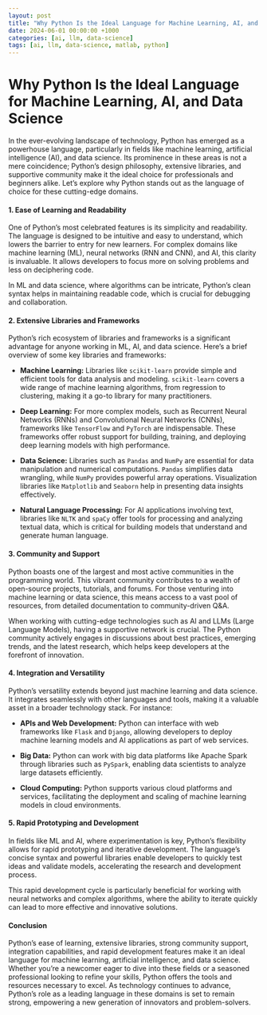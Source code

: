 ```yaml
---
layout: post
title: "Why Python Is the Ideal Language for Machine Learning, AI, and Data Science"
date: 2024-06-01 00:00:00 +1000
categories: [ai, llm, data-science]
tags: [ai, llm, data-science, matlab, python]
---
```


# Why Python Is the Ideal Language for Machine Learning, AI, and Data Science

In the ever-evolving landscape of technology, Python has emerged as a powerhouse language, particularly in fields like machine learning, artificial intelligence (AI), and data science. Its prominence in these areas is not a mere coincidence; Python’s design philosophy, extensive libraries, and supportive community make it the ideal choice for professionals and beginners alike. Let’s explore why Python stands out as the language of choice for these cutting-edge domains.

#### 1. **Ease of Learning and Readability**

One of Python’s most celebrated features is its simplicity and readability. The language is designed to be intuitive and easy to understand, which lowers the barrier to entry for new learners. For complex domains like machine learning (ML), neural networks (RNN and CNN), and AI, this clarity is invaluable. It allows developers to focus more on solving problems and less on deciphering code.

In ML and data science, where algorithms can be intricate, Python’s clean syntax helps in maintaining readable code, which is crucial for debugging and collaboration.

#### 2. **Extensive Libraries and Frameworks**

Python’s rich ecosystem of libraries and frameworks is a significant advantage for anyone working in ML, AI, and data science. Here’s a brief overview of some key libraries and frameworks:

- **Machine Learning:** Libraries like `scikit-learn` provide simple and efficient tools for data analysis and modeling. `scikit-learn` covers a wide range of machine learning algorithms, from regression to clustering, making it a go-to library for many practitioners.

- **Deep Learning:** For more complex models, such as Recurrent Neural Networks (RNNs) and Convolutional Neural Networks (CNNs), frameworks like `TensorFlow` and `PyTorch` are indispensable. These frameworks offer robust support for building, training, and deploying deep learning models with high performance.

- **Data Science:** Libraries such as `Pandas` and `NumPy` are essential for data manipulation and numerical computations. `Pandas` simplifies data wrangling, while `NumPy` provides powerful array operations. Visualization libraries like `Matplotlib` and `Seaborn` help in presenting data insights effectively.

- **Natural Language Processing:** For AI applications involving text, libraries like `NLTK` and `spaCy` offer tools for processing and analyzing textual data, which is critical for building models that understand and generate human language.

#### 3. **Community and Support**

Python boasts one of the largest and most active communities in the programming world. This vibrant community contributes to a wealth of open-source projects, tutorials, and forums. For those venturing into machine learning or data science, this means access to a vast pool of resources, from detailed documentation to community-driven Q&A.

When working with cutting-edge technologies such as AI and LLMs (Large Language Models), having a supportive network is crucial. The Python community actively engages in discussions about best practices, emerging trends, and the latest research, which helps keep developers at the forefront of innovation.

#### 4. **Integration and Versatility**

Python’s versatility extends beyond just machine learning and data science. It integrates seamlessly with other languages and tools, making it a valuable asset in a broader technology stack. For instance:

- **APIs and Web Development:** Python can interface with web frameworks like `Flask` and `Django`, allowing developers to deploy machine learning models and AI applications as part of web services.

- **Big Data:** Python can work with big data platforms like Apache Spark through libraries such as `PySpark`, enabling data scientists to analyze large datasets efficiently.

- **Cloud Computing:** Python supports various cloud platforms and services, facilitating the deployment and scaling of machine learning models in cloud environments.

#### 5. **Rapid Prototyping and Development**

In fields like ML and AI, where experimentation is key, Python’s flexibility allows for rapid prototyping and iterative development. The language’s concise syntax and powerful libraries enable developers to quickly test ideas and validate models, accelerating the research and development process.

This rapid development cycle is particularly beneficial for working with neural networks and complex algorithms, where the ability to iterate quickly can lead to more effective and innovative solutions.

#### Conclusion

Python’s ease of learning, extensive libraries, strong community support, integration capabilities, and rapid development features make it an ideal language for machine learning, artificial intelligence, and data science. Whether you’re a newcomer eager to dive into these fields or a seasoned professional looking to refine your skills, Python offers the tools and resources necessary to excel. As technology continues to advance, Python’s role as a leading language in these domains is set to remain strong, empowering a new generation of innovators and problem-solvers.
